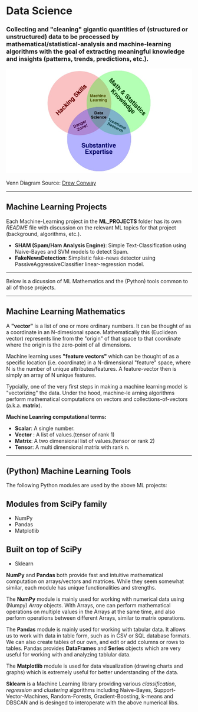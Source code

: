 # Data Science

### Collecting and "cleaning" gigantic quantities of (structured or unstructured) data to be processed by mathematical/statistical-analysis and machine-learning algorithms with the goal of extracting meaningful knowledge and insights (patterns, trends, predictions, etc.).

![DataScienceVenn](https://raw.githubusercontent.com/bfanselow/DataScience/master/data_science_venn.jpg)

Venn Diagram Source: [Drew Conway](http://drewconway.com/zia/2013/3/26/the-data-science-venn-diagram)

---

## Machine Learning Projects
Each Machine-Learning project in the **ML_PROJECTS** folder has its own *README* file with discussion on the relevant ML topics for that project (background, algorithms, etc.). 
 * **SHAM (Spam/Ham Analysis Engine)**: Simple Text-Classification using Naive-Bayes and SVM models to detect Spam.
 * **FakeNewsDetection**: Simplistic fake-news detector using PassiveAggressiveClassifier linear-regression model. 

---
Below is a dicussion of ML Mathematics and the (Python) tools common to all of those projects. 

---
## Machine Learning Mathematics 
A **"vector"** is a list of one or more ordinary numbers. It can be thought of as a coordinate in an N-dimesional space. Mathematically this (Euclidean vector) represents line from the "origin" of that space to that coordinate where the origin is the zero-point of all dimensions.

Machine learning uses **"feature vectors"** which can be thought of as a specific location (i.e. coordinate) in a N-dimensional "feature" space, where N is the number of unique attributes/features.  A feature-vector then is simply an array of N unique features.

Typcially, one of the very first steps in making a machine learning model is "vectorizing" the data. Under the hood, machine-le
arning algorithms perform mathematical computations on vectors and collections-of-vectors (a.k.a. **matrix**).

**Machine Leanring computational terms:**
 * **Scalar**: A single number.
 * **Vector** : A list of values.(tensor of rank 1)
 * **Matrix**: A two dimensional list of values.(tensor or rank 2)
 * **Tensor**: A multi dimensional matrix with rank n.

---
## (Python) Machine Learning Tools 

The following Python modules are used by the above ML projects:
 ## Modules from SciPy family
 * NumPy 
 * Pandas   
 * Matplotlib
 ## Built on top of SciPy
   * Sklearn 

**NumPy** and **Pandas** both provide fast and intuitive mathematical computation on arrays/vectors and matrices. While they seem somewhat similar, each module has unique functionalities and strengths. 

The **NumPy** module is mainly used for working with numerical data using (Numpy) *Array* objects. With Arrays, one can perform mathematical operations on multiple values in the Arrays at the same time, and also perform operations between different Arrays, similar to matrix operations.

The **Pandas** module is mainly used for working with tabular data. It allows us to work with data in table form, such as in CSV or SQL database formats. We can also create tables of our own, and edit or add columns or rows to tables. Pandas provides **DataFrames** and **Series** objects which are very useful for working with and analyzing tablular data.

The **Matplotlib** module is used for data visualization (drawing charts and graphs) which is extremely useful for better understanding of the data.

**Sklearn** is a Machine Learning library providing various *classification*, *regression* and *clustering* algorithms including Naive-Bayes, Support-Vector-Machines, Random-Forests, Gradient-Boosting, k-means and DBSCAN and is desinged to interoperate with the above numerical libs.
